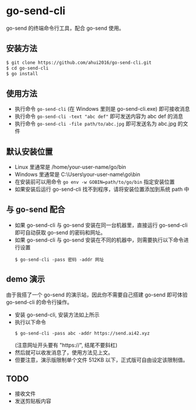 # go-send-cli

go-send 的终端命令行工具，配合 go-send 使用。


## 安装方法

```sh
$ git clone https://github.com/ahui2016/go-send-cli.git
$ cd go-send-cli
$ go install
```


## 使用方法

- 执行命令 `go-send-cli` (在 Windows 里则是 go-send-cli.exe) 即可接收消息
- 执行命令 `go-send-cli -text "abc def"` 即可发送内容为 abc def 的消息
- 执行命令 `go-send-cli -file path/to/abc.jpg` 即可发送名为 abc.jpg 的文件


## 默认安装位置

- Linux 里通常是 /home/your-user-name/go/bin
- Windows 里通常是 C:\Users\your-user-name\go\bin
- 在安装前可以用命令 `go env -w GOBIN=path/to/go/bin` 指定安装位置
- 如果安装后运行 go-send-cli 找不到程序，请将安装位置添加到系统 path 中


## 与 go-send 配合

- 如果 go-send-cli 与 go-send 安装在同一台机器里，直接运行 go-send-cli 即可自动获取 go-send 的密码和网址。
- 如果 go-send-cli 与 go-send 安装在不同的机器中，则需要执行以下命令进行设置
  ```
  $ go-send-cli -pass 密码 -addr 网址
  ```


## demo 演示

由于我搭了一个 go-send 的演示站，因此你不需要自己搭建 go-send 即可体验 go-send-cli 的命令行操作。

- 安装 go-send-cli, 安装方法如上所示
- 执行以下命令
  ```
  $ go-send-cli -pass abc -addr https://send.ai42.xyz
  ```
  (注意网址开头要有 "https://", 结尾不要斜杠)
- 然后就可以收发消息了，使用方法见上文。
- 但要注意，演示版限制单个文件 512KB 以下，正式版可自由设定该限制值。


## TODO

- 接收文件
- 发送剪贴板内容
